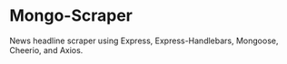 # Mongo-Scraper
News headline scraper using Express, Express-Handlebars, Mongoose, Cheerio, and Axios.
